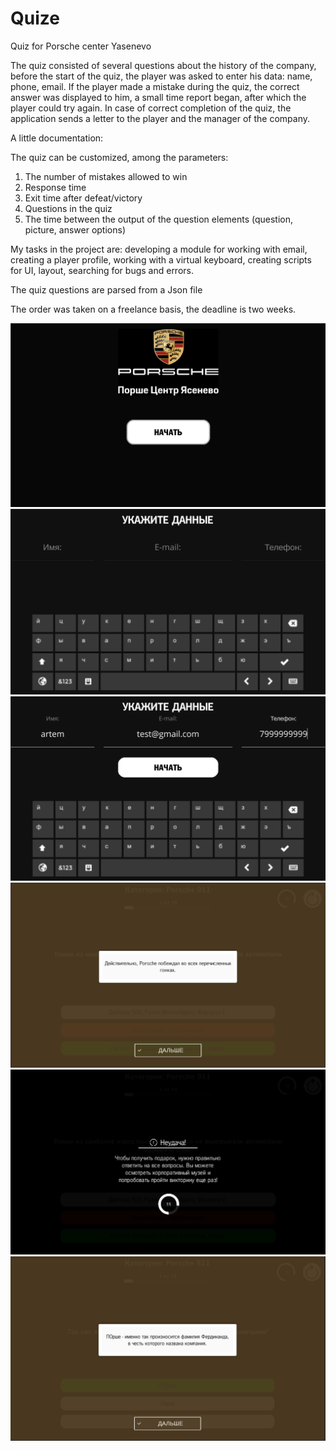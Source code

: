 # Quize
Quiz for Porsche center Yasenevo

The quiz consisted of several questions about the history of the company, before the start of the quiz, the player was
asked to enter his data: name, phone, email. If the player made a mistake during the quiz, the
correct answer was displayed to him, a small time report began, after which the player could
try again. In case of correct completion of the quiz, the application sends a letter to the player and the manager of the company.

A little documentation:

The quiz can be customized, among the parameters:

1) The number of mistakes allowed to win
2) Response time
3) Exit time after defeat/victory
4) Questions in the quiz
5) The time between the output of the question elements (question, picture, answer options)


My tasks in the project are: developing a module for working with email, creating a player profile, working with a virtual keyboard, creating scripts for UI, layout, searching for bugs and errors.

The quiz questions are parsed from a Json file

The order was taken on a freelance basis, the deadline is two weeks.

![](images/1.png)
![](images/2.png)
![](images/3.png)
![](images/4.png)
![](images/5.png)
![](images/6.png)
